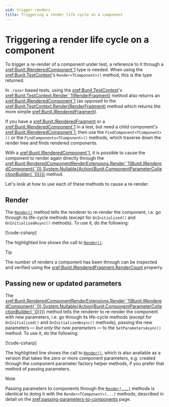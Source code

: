 ```yaml
---
uid: trigger-renders
title: Triggering a render life cycle on a component
---
```


# Triggering a render life cycle on a component

To trigger a re-render of a component under test, a reference to it through a <xref:Bunit.IRenderedComponent`1> type is needed. When using the <xref:Bunit.TestContext>'s `Render<TComponent>()` method, this is the type returned.

In `.razor` based tests, using the <xref:Bunit.TestContext>'s <xref:Bunit.TestContext.Render``1(RenderFragment)> method also returns an <xref:Bunit.IRenderedComponent`1> (as opposed to the <xref:Bunit.TestContext.Render(RenderFragment)> method which returns the more simple <xref:Bunit.IRenderedFragment>).

If you have a <xref:Bunit.IRenderedFragment> or a <xref:Bunit.IRenderedComponent`1> in a test, but need a child component's <xref:Bunit.IRenderedComponent`1>, then use the `FindComponent<TComponent>()` or the `FindComponents<TComponent>()` methods, which traverse down the render tree and finds rendered components.

With a <xref:Bunit.IRenderedComponent`1>, it is possible to cause the component to render again directly through the <xref:Bunit.RenderedComponentRenderExtensions.Render``1(Bunit.IRenderedComponent{``0},System.Nullable{Action{Bunit.ComponentParameterCollectionBuilder{``0}}})> method.

Let's look at how to use each of these methods to cause a re-render.

## Render

The [`Render()`](xref:Bunit.RenderedComponentRenderExtensions.Render``1(Bunit.IRenderedComponent{``0},System.Nullable{Action{Bunit.ComponentParameterCollectionBuilder{``0}}})) method tells the renderer to re-render the component, i.e. go through its life-cycle methods (except for `OnInitialized()` and `OnInitializedAsync()` methods). To use it, do the following:

[!code-csharp[](../../../samples/tests/xunit/ReRenderTest.cs?start=17&end=23&highlight=5)]

The highlighted line shows the call to [`Render()`](xref:Bunit.RenderedComponentRenderExtensions.Render``1(Bunit.IRenderedComponent{``0},System.Nullable{Action{Bunit.ComponentParameterCollectionBuilder{``0}}})).

> [!TIP]
> The number of renders a component has been through can be inspected and verified using the <xref:Bunit.IRenderedFragment.RenderCount> property.

## Passing new or updated parameters

The <xref:Bunit.RenderedComponentRenderExtensions.Render``1(Bunit.IRenderedComponent{``0},System.Nullable{Action{Bunit.ComponentParameterCollectionBuilder{``0}}})> method tells the renderer to re-render the component with new parameters, i.e. go through its life-cycle methods (except for `OnInitialized()` and `OnInitializedAsync()` methods), passing the new parameters &mdash; _but only the new parameters_ &mdash; to the `SetParametersAsync()` method. To use it, do the following:

[!code-csharp[](../../../samples/tests/xunit/ReRenderTest.cs?start=30&end=40&highlight=7-9)]

The highlighted line shows the call to [`Render()`](xref:Bunit.RenderedComponentRenderExtensions.Render``1(Bunit.IRenderedComponent{``0},System.Nullable{Action{Bunit.ComponentParameterCollectionBuilder{``0}}})), which is also available as a version that takes the zero or more component parameters, e.g. created through the component parameter factory helper methods, if you prefer that method of passing parameters.

> [!NOTE]
> Passing parameters to components through the [`Render(...)`](xref:Bunit.RenderedComponentRenderExtensions.Render``1(Bunit.IRenderedComponent{``0},System.Nullable{Action{Bunit.ComponentParameterCollectionBuilder{``0}}})) methods is identical to doing it with the `Render<TComponent>(...)` methods, described in detail on the <xref:passing-parameters-to-components> page.